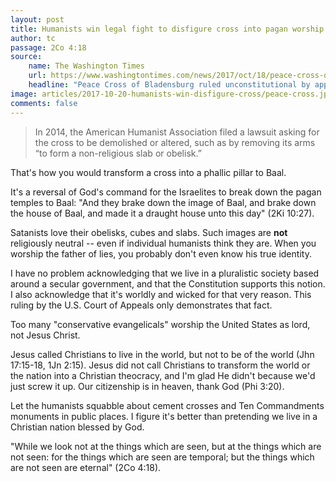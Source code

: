```yaml
---
layout: post
title: Humanists win legal fight to disfigure cross into pagan worship symbol
author: tc
passage: 2Co 4:18
source:
    name: The Washington Times
    url: https://www.washingtontimes.com/news/2017/oct/18/peace-cross-of-bladensburg-ruled-unconstitutional-/
    headline: "Peace Cross of Bladensburg ruled unconstitutional by appeals court"
image: articles/2017-10-20-humanists-win-disfigure-cross/peace-cross.jpg
comments: false
---
```


> In 2014, the American Humanist Association filed a lawsuit asking for the cross to be demolished or altered, such as by removing its arms “to form a non-religious slab or obelisk.”

That's how you would transform a cross into a phallic pillar to Baal.

It's a reversal of God's command for the Israelites to break down the pagan temples to Baal: "And they brake down the image of Baal, and brake down the house of Baal, and made it a draught house unto this day" (2Ki 10:27).

Satanists love their obelisks, cubes and slabs.  Such images are **not** religiously neutral -- even if individual humanists think they are.  When you worship the father of lies, you probably don't even know his true identity.

I have no problem acknowledging that we live in a pluralistic society based around a secular government, and that the Constitution supports this notion.  I also acknowledge that it's worldly and wicked for that very reason.  This ruling by the U.S. Court of Appeals only demonstrates that fact.

Too many "conservative evangelicals" worship the United States as lord, not Jesus Christ.

Jesus called Christians to live in the world, but not to be of the world (Jhn 17:15-18, 1Jn 2:15).  Jesus did not call Christians to transform the world or the nation into a Christian theocracy, and I'm glad He didn't because we'd just screw it up.  Our citizenship is in heaven, thank God (Phi 3:20).

Let the humanists squabble about cement crosses and Ten Commandments monuments in public places.  I figure it's better than pretending we live in a Christian nation blessed by God.

"While we look not at the things which are seen, but at the things which are not seen: for the things which are seen are temporal; but the things which are not seen are eternal" (2Co 4:18).
